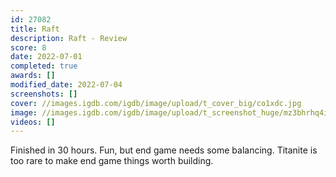 ```yaml
---
id: 27082
title: Raft
description: Raft - Review
score: 8
date: 2022-07-01
completed: true
awards: []
modified_date: 2022-07-04
screenshots: []
cover: //images.igdb.com/igdb/image/upload/t_cover_big/co1xdc.jpg
image: //images.igdb.com/igdb/image/upload/t_screenshot_huge/mz3bhrhq4iwumdzokdpx.jpg
videos: []
---
```

Finished in 30 hours. Fun, but end game needs some balancing. Titanite is too rare to make end game things worth building.